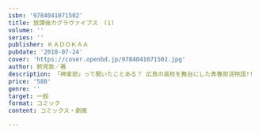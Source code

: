 ```yaml
---
isbn: '9784041071502'
title: 放課後カグラヴァイブス　(1)
volume: ''
series: ''
publisher: ＫＡＤＯＫＡＡ
pubdate: '2018-07-24'
cover: 'https://cover.openbd.jp/9784041071502.jpg'
author: 鈴見敦／著
description: 「神楽部」って聞いたことある？ 広島の高校を舞台にした青春部活物語!!
price: '580'
genre: ''
target: 一般
format: コミック
content: コミックス・劇画

---
```

